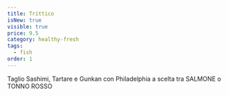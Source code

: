 ```yaml
---
title: Trittico
isNew: true
visible: true
price: 9.5
category: healthy-fresh
tags:
  - fish
order: 1
---
```


Taglio Sashimi, Tartare e Gunkan con Philadelphia a scelta tra SALMONE o TONNO ROSSO
